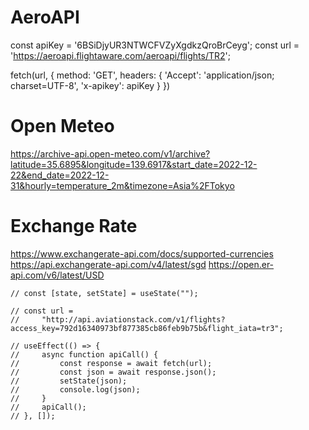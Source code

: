 # AeroAPI
const apiKey = '6BSiDjyUR3NTWCFVZyXgdkzQroBrCeyg';
const url = 'https://aeroapi.flightaware.com/aeroapi/flights/TR2';

fetch(url, {
  method: 'GET',
  headers: {
    'Accept': 'application/json; charset=UTF-8',
    'x-apikey': apiKey
  }
})

# Open Meteo
https://archive-api.open-meteo.com/v1/archive?latitude=35.6895&longitude=139.6917&start_date=2022-12-22&end_date=2022-12-31&hourly=temperature_2m&timezone=Asia%2FTokyo

# Exchange Rate
https://www.exchangerate-api.com/docs/supported-currencies
https://api.exchangerate-api.com/v4/latest/sgd
https://open.er-api.com/v6/latest/USD



    // const [state, setState] = useState("");

    // const url =
    //     "http://api.aviationstack.com/v1/flights?access_key=792d16340973bf877385cb86feb9b75b&flight_iata=tr3";

    // useEffect(() => {
    //     async function apiCall() {
    //         const response = await fetch(url);
    //         const json = await response.json();
    //         setState(json);
    //         console.log(json);
    //     }
    //     apiCall();
    // }, []);
